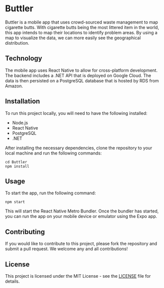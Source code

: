 # Buttler

Buttler is a mobile app that uses crowd-sourced waste management to map cigarette butts. With cigarette butts being the most littered item in the world, this app intends to map their locations to identify problem areas. By using a map to visualize the data, we can more easily see the geographical distribution.

## Technology

The mobile app uses React Native to allow for cross-platform development. The backend includes a .NET API that is deployed on Google Cloud. The data is then persisted on a PostgreSQL database that is hosted by RDS from Amazon.

## Installation

To run this project locally, you will need to have the following installed:

- Node.js
- React Native
- PostgreSQL
- .NET

After installing the necessary dependencies, clone the repository to your local machine and run the following commands:

```
cd Buttler
npm install
```


## Usage

To start the app, run the following command:


```
npm start
```

This will start the React Native Metro Bundler. Once the bundler has started, you can run the app on your mobile device or emulator using the Expo app.

## Contributing

If you would like to contribute to this project, please fork the repository and submit a pull request. We welcome any and all contributions!

## License

This project is licensed under the MIT License - see the [LICENSE](LICENSE) file for details.

